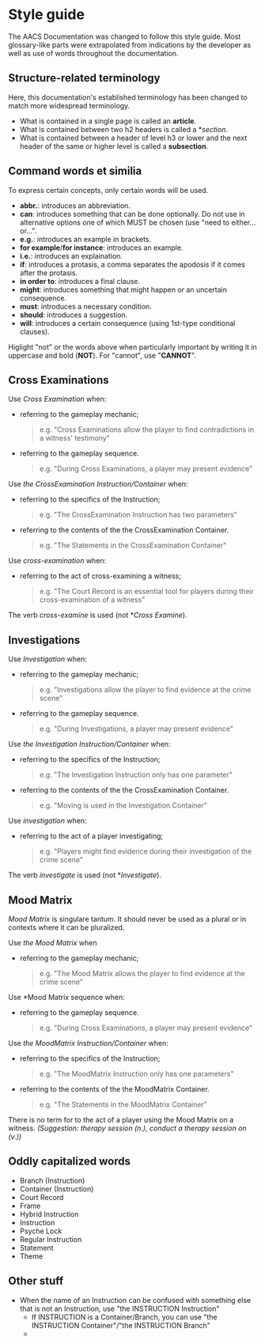 # Style guide 

The AACS Documentation was changed to follow this style guide. Most glossary-like parts were extrapolated from indications by the developer as well as use of words throughout the documentation.

## Structure-related terminology
Here, this documentation's established terminology has been changed to match more widespread terminology.
- What is contained in a single page is called an **article**.
- What is contained between two h2 headers is called a **section*.
- What is contained between a header of level h3 or lower and the next header of the same or higher level is called a **subsection**.

## Command words et similia

To express certain concepts, only certain words will be used.

- **abbr.**: introduces an abbreviation.
- **can**: introduces something that can be done optionally. Do not use in alternative options one of which MUST be chosen (use "need to either... or...".
- **e.g.**: introduces an example in brackets.
- **for example**/**for instance**: introduces an example.
- **i.e.**: introduces an explaination.
- **if**: introduces a protasis, a comma separates the apodosis if it comes after the protasis.
- **in order to**: introduces a final clause.
- **might**: introduces something that might happen or an uncertain consequence.
- **must**: introduces a necessary condition.
- **should**: introduces a suggestion.
- **will**: introduces a certain consequence (using 1st-type conditional clauses).

Higlight "not" or the words above when particularly important by writing it in uppercase and bold (**NOT**). For "cannot", use "**CANNOT**".

## Cross Examinations

Use *Cross Examination* when:
- referring to the gameplay mechanic;
  > e.g. "Cross Examinations allow the player to find contradictions in a witness' testimony"
- referring to the gameplay sequence.
  > e.g. "During Cross Examinations, a player may present evidence"

Use *the CrossExamination Instruction/Container* when:
- referring to the specifics of the Instruction;
  > e.g. "The CrossExamination Instruction has two parameters"
- referring to the contents of the the CrossExamination Container.
  > e.g. "The Statements in the CrossExamination Container"

Use *cross-examination* when:
- referring to the act of cross-examining a witness;
  > e.g. "The Court Record is an essential tool for players during their cross-examination of a witness"

The verb *cross-examine* is used (not \**Cross Examine*).

## Investigations

Use *Investigation* when:
- referring to the gameplay mechanic;
  > e.g. "Investigations allow the player to find evidence at the crime scene"
- referring to the gameplay sequence.
  > e.g. "During Investigations, a player may present evidence"

Use *the Investigation Instruction/Container* when:
- referring to the specifics of the Instruction;
  > e.g. "The Investigation Instruction only has one parameter"
- referring to the contents of the the CrossExamination Container.
  > e.g. "Moving is used in the Investigation Container"

Use *investigation* when:
- referring to the act of a player investigating;
  > e.g. "Players might find evidence during their investigation of the crime scene"

The verb *investigate* is used (not \**Investigate*).

## Mood Matrix

*Mood Matrix* is singulare tantum. It should never be used as a plural or in contexts where it can be pluralized.

Use *the Mood Matrix* when
- referring to the gameplay mechanic;
  > e.g. "The Mood Matrix allows the player to find evidence at the crime scene"

Use *Mood Matrix sequence when:
- referring to the gameplay sequence.
  > e.g. "During Cross Examinations, a player may present evidence"

Use *the MoodMatrix Instruction/Container* when:
- referring to the specifics of the Instruction;
  > e.g. "The MoodMatrix Instruction only has one parameters"
- referring to the contents of the the MoodMatrix Container.
  > e.g. "The Statements in the MoodMatrix Container"

There is no term for to the act of a player using the Mood Matrix on a witness. *(Suggestion: therapy session (n.), conduct a therapy session on (v.))*

## Oddly capitalized words

- Branch (Instruction)
- Container (Instruction)
- Court Record
- Frame
- Hybrid Instruction
- Instruction
- Psyche Lock
- Regular Instruction
- Statement
- Theme

## Other stuff

- When the name of an Instruction can be confused with something else that is not an Instruction, use "the INSTRUCTION Instruction"
  - If INSTRUCTION is a Container/Branch, you can use "the INSTRUCTION Container"/"the INSTRUCTION Branch" 
  - 
